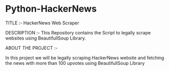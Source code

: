 # Python-HackerNews
TITLE :- HackerNews Web Scraper


DESCRIPTION :- This Repository contains the Script to legally scrape websites using BeautifullSoup Library.

ABOUT THE PROJECT :-

  In this project we will be legally scraping HackerNews website and fetching the news with more than 100 upvotes using BeautifullSoup Library
